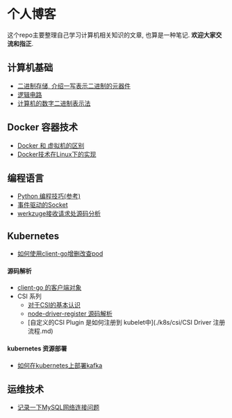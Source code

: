 # 个人博客
这个repo主要整理自己学习计算机相关知识的文章, 也算是一种笔记.  **欢迎大家交流和指正**.

## 计算机基础

- [二进制存储, 介绍一写表示二进制的元器件](./csapp/bin-store.md)
- [逻辑电路](./csapp/logic-circuit.md)
- [计算机的数字二进制表示法](./csapp/number-basic.md)

## Docker 容器技术

- [Docker 和 虚拟机的区别](./docker/docker-basic.md)
- [Docker技术在Linux下的实现](./docker/docker-linux.md)

## 编程语言

- [Python 编程技巧(参考)](./post/python-skill.md)
- [事件驱动的Socket](./post/socket-for-ioevent.md)
- [werkzuge接收请求处源码分析](./post/werkzuge-request.md)

## Kubernetes 

- [如何使用client-go增删改查pod](./k8s/client-go/client-go-pod-operator.md)

#### 源码解析

- [client-go 的客户端对象](./k8s/client-go的四种客户端.md)
- CSI 系列
  * [对于CSI的基本认识](./k8s/csi/csi基础.md)
  * [node-driver-register 源码解析](./k8s/csi/node-driver-registrar源码分析.md)
  * [自定义的CSI Plugin 是如何注册到 kubelet中](./k8s/csi/CSI Driver 注册流程.md)

#### kubernetes 资源部署

- [如何在kubernetes上部署kafka](./k8s/kafka-deploy-on-k8s.md)



## 运维技术

- [记录一下MySQL网络连接问题](./post/mysql-network.md)

